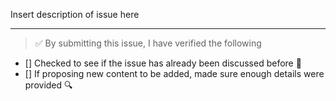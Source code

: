 Insert description of issue here

---

<!-- Thank you for contributing to this repo, it is much appreciated! 😊 -->

<!-- Before raising an issue, make sure to verify the following. -->

> ✅️ By submitting this issue, I have verified the following

- [] Checked to see if the issue has already been discussed before 🤔️
- [] If proposing new content to be added, made sure enough details were provided 🔍️
